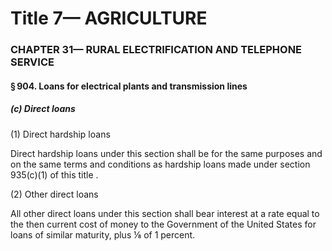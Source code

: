 
# Title 7— AGRICULTURE
### CHAPTER 31— RURAL ELECTRIFICATION AND TELEPHONE SERVICE
#### § 904. Loans for electrical plants and transmission lines
##### (c) Direct loans

(1) Direct hardship loans

Direct hardship loans under this section shall be for the same purposes and on the same terms and conditions as hardship loans made under section 935(c)(1) of this title .

(2) Other direct loans

All other direct loans under this section shall bear interest at a rate equal to the then current cost of money to the Government of the United States for loans of similar maturity, plus ⅛ of 1 percent.

